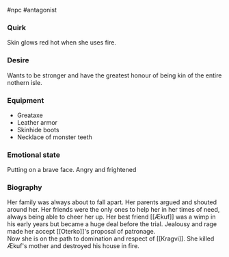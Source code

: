 #npc #antagonist 
### Quirk
Skin glows red hot when she uses fire.
### Desire
Wants to be stronger and have the greatest honour of being kin of the entire nothern isle.
### Equipment
- Greataxe
- Leather armor
- Skinhide boots
- Necklace of monster teeth
### Emotional state
Putting on a brave face. Angry and frightened
### Biography
Her family was always about to fall apart. Her parents argued and shouted around her. Her friends were the only ones to help her in her times of need, always being able to cheer her up. Her best friend [[Ækuf]] was a wimp in his early years but became a huge deal before the trial. Jealousy and rage made her accept [[Oterko]]'s proposal of patronage.  
Now she is on the path to domination and respect of [[Kragvi]].
She killed Ækuf's mother and destroyed his house in fire.